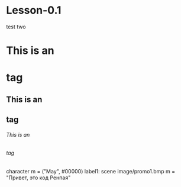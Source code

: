 # Lesson-0.1
test two
# This is an <h1> tag
## This is an <h2> tag
###### This is an <h6> tag
character m = ("May", #00000)
label1:
  scene image/promo1.bmp
  m = "Привет, это код Ренпая"
